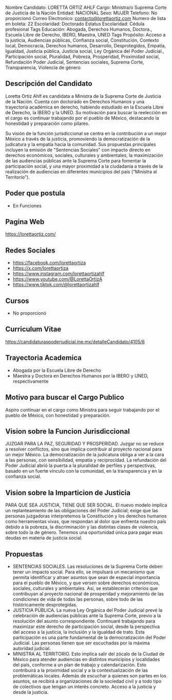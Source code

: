 Nombre Candidato: LORETTA ORTIZ AHLF
Cargo: Ministra/o Suprema Corte de Justicia de la Nación
Entidad: NACIONAL
Sexo: MUJER
Telefono: No proporcionó
Correo Electronico: contacto@lorettaortiz.com
Numero de lista en boleta: 22
Escolaridad: Doctorado
Estatus Escolaridad: Cédula profesional
Tags Educación: Abogada, Derechos Humanos, Doctora., Escuela Libre de Derecho, IBERO, Maestra, UNED
Tags Propósito: Acceso a la justicia, Audiencias públicas, Confianza social, Constitución, Contexto local, Democracia, Derechos humanos, Desarrollo, Desprotegidos, Empatía, Igualdad, Justicia pública, Justicia social, Ley Orgánica del Poder Judicial., Participación social, Pluralidad, Pobreza, Prosperidad, Proximidad social, Refundación Poder Judicial, Sentencias sociales, Suprema Corte, Transparencia, Violencia de género


## Descripción del Candidato 

Loretta Ortiz Ahlf es candidata a Ministra de la Suprema Corte de Justicia de la Nación. Cuenta con doctorado en Derechos Humanos y una trayectoria académica en derecho, habiendo estudiado en la Escuela Libre de Derecho, la IBERO y la UNED. Su motivación para buscar la reelección en el cargo es continuar trabajando por el pueblo de México, destacando la honestidad y preparación como pilares.

Su visión de la función jurisdiccional se centra en la contribución a un mejor México a través de la justicia, promoviendo la democratización de la judicatura y la empatía hacia la comunidad.  Sus propuestas principales incluyen la emisión de "Sentencias Sociales" con impacto directo en derechos económicos, sociales, culturales y ambientales, la maximización de las audiencias públicas ante la Suprema Corte para fomentar la participación social, y una mayor proximidad a la ciudadanía a través de la realización de audiencias en diferentes municipios del país (“Ministra al Territorio”).


## Poder que postula

- En Funciones


## Pagina Web

https://lorettaortiz.com/


## Redes Sociales

- https://facebook.com/lorettaortiza
- https://x.com/lorettaortiza
- https://www.instagram.com/lorettaortizahlf
- https://www.youtube.com/@LorettaOrtizA
- https://www.tiktok.com/@lorettaortizahlf


## Cursos

- No proporcionó


## Curriculum Vitae

https://candidaturaspoderjudicial.ine.mx/detalleCandidato/4105/6


## Trayectoria Academica

- Abogada por la Escuela Libre de Derecho
- Maestra y Doctora en Derechos Humanos por la IBERO y UNED, respectivamente


## Motivo para buscar el Cargo Publico

Aspiro continuar en el cargo como Ministra para seguir trabajando por el pueblo de México, con honestidad y preparación.


## Vision sobre la Funcion Jurisdiccional

JUZGAR PARA LA PAZ, SEGURIDAD Y PROSPERIDAD. Juzgar no se reduce a resolver conflictos, sino que implica contribuir al proyecto nacional para un mejor México. La democratización de la judicatura obliga a ver a la cara a las personas, con sensibilidad, empatía y reciprocidad. La refundación del Poder Judicial abrió la puerta a la pluralidad de perfiles y perspectivas, basado en un fuerte vínculo con la comunidad, en la transparencia y en la confianza social.


## Vision sobre la Imparticion de Justicia

PARA QUE SEA JUSTICIA, TIENE QUE SER SOCIAL. El nuevo modelo implica un replanteamiento de las obligaciones del Poder Judicial; exige que las personas juzgadoras interpretemos la Constitución y los derechos humanos como herramientas vivas, que respondan al dolor que enfrenta nuestro país debido a la pobreza, la discriminación y las distintas clases de violencia, sobre todo la de género. Tenemos una oportunidad única para pagar esas deudas en materia de justicia social.


## Propuestas

- SENTENCIAS SOCIALES. Las resoluciones de la Suprema Corte deben tener un impacto social. Para ello, se impulsará un mecanismo que permita identificar y atraer asuntos que sean de especial importancia para el pueblo de México, y que versen sobre derechos económicos, sociales, culturales y ambientales. Así, se establecerán criterios que contribuyan al proyecto nacional de prosperidad y mejoramiento de las condiciones de vida de todas las personas, sobre todo de las históricamente desprotegidas.
- JUSTICIA PÚBLICA. La nueva Ley Orgánica del Poder Judicial prevé la celebración de audiencias públicas ante la Suprema Corte, previo a la resolución del asunto correspondiente. Continuaré trabajando para maximizar este derecho de participación social, desde la perspectiva del acceso a la justicia, la inclusión y la igualdad de trato. Esta participación es una parte fundamental de la democratización del Poder Judicial. Las personas tienen que ser escuchadas por la máxima autoridad judicial.
- MINISTRA AL TERRITORIO. Esto implica salir del zócalo de la Ciudad de México para atender audiencias en distintos municipios y localidades del país, conforme a un plan de trabajo y calendarización. Esto contribuirá a la proximidad social y a la contextualización de las problemáticas locales. Además de escuchar a quienes son partes en los asuntos, se recibirá a organizaciones de la sociedad civil y a todo tipo de colectivos que tengan un interés concreto. Acceso a la justicia y desde la justicia.

